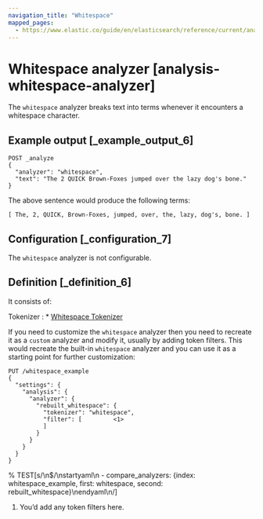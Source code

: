 ```yaml
---
navigation_title: "Whitespace"
mapped_pages:
  - https://www.elastic.co/guide/en/elasticsearch/reference/current/analysis-whitespace-analyzer.html
---
```


# Whitespace analyzer [analysis-whitespace-analyzer]


The `whitespace` analyzer breaks text into terms whenever it encounters a whitespace character.


## Example output [_example_output_6]

```console
POST _analyze
{
  "analyzer": "whitespace",
  "text": "The 2 QUICK Brown-Foxes jumped over the lazy dog's bone."
}
```

The above sentence would produce the following terms:

```text
[ The, 2, QUICK, Brown-Foxes, jumped, over, the, lazy, dog's, bone. ]
```


## Configuration [_configuration_7]

The `whitespace` analyzer is not configurable.


## Definition [_definition_6]

It consists of:

Tokenizer
:   * [Whitespace Tokenizer](/reference/text-analysis/analysis-whitespace-tokenizer.md)


If you need to customize the `whitespace` analyzer then you need to recreate it as a `custom` analyzer and modify it, usually by adding token filters. This would recreate the built-in `whitespace` analyzer and you can use it as a starting point for further customization:

```console
PUT /whitespace_example
{
  "settings": {
    "analysis": {
      "analyzer": {
        "rebuilt_whitespace": {
          "tokenizer": "whitespace",
          "filter": [         <1>
          ]
        }
      }
    }
  }
}
```
% TEST[s/\n$/\nstartyaml\n  - compare_analyzers: {index: whitespace_example, first: whitespace, second: rebuilt_whitespace}\nendyaml\n/]

1. You’d add any token filters here.


